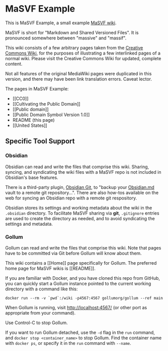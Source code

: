 # MaSVF Example

This is MaSVF Example, a small example [MaSVF wiki](https://github.com/peterkaminski/masvf-wiki).

MaSVF is short for "Markdown and Shared Versioned Files". It is pronounced somewhere between "massive" and "massif".

This wiki consists of a few arbitrary pages taken from the [Creative Commons Wiki](https://wiki.creativecommons.org/wiki/Main_Page), for the purposes of illustrating a few interlinked pages of a normal wiki.  Please visit the Creative Commons Wiki for updated, complete content.

Not all features of the original MediaWiki pages were duplicated in this version, and there may have been link translation errors. Caveat lector.

The pages in MaSVF Example:

- [[CC0]]
- [[Cultivating the Public Domain]]
- [[Public domain]]
- [[Public Domain Symbol Version 1.0]]
- README (this page)
- [[United States]]

## Specific Tool Support

### Obsidian

Obsidian can read and write the files that comprise this wiki.  Sharing, syncing, and syndicating the wiki files with a MaSVF repo is not included in Obsidian's base features.

There is a third-party plugin, [Obsidian Git](https://github.com/denolehov/obsidian-git), to "backup your [Obsidian.md](https://obsidian.md/) vault to a remote git repository...".  There are also how-tos available on the web for syncing an Obsidian repo with a remote git respository.

Obsidian stores its settings and working metadata about the wiki in the `.obsidian` directory.  To facilitate MaSVF sharing via **git**, `.gitignore`  entries are used to create the directory as needed, and to avoid syndicating the settings and metadata.

### Gollum

Gollum can read and write the files that comprise this wiki.  Note that pages have to be committed via Git before Gollum will know about them.

This wiki contains a [[Home]] page specifically for Gollum.  The preferred home page for MaSVF wikis is [[README]].

If you are familiar with Docker, and you have cloned this repo from GitHub, you can quickly start a Gollum instance pointed to the current working directory with a command like this:

```shell
docker run --rm -v `pwd`:/wiki -p4567:4567 gollumorg/gollum --ref main
```

When Gollum is running, visit [http://localhost:4567/](http://localhost:4567/) (or other port as appropriate from your command).

Use Control-C to stop Gollum.

If you want to run Gollum detached, use the `-d` flag in the `run` command, and `docker stop <container_name>` to stop Gollum.  Find the container name with `docker ps`, or specify it in the `run` command with `--name`.
